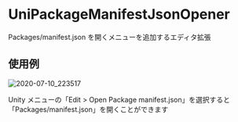 # UniPackageManifestJsonOpener

Packages/manifest.json を開くメニューを追加するエディタ拡張

## 使用例

![2020-07-10_223517](https://user-images.githubusercontent.com/6134875/87160345-ca041100-c2fd-11ea-94a7-744349ed6715.png)

Unity メニューの「Edit > Open Package manifest.json」を選択すると  
「Packages/manifest.json」を開くことができます  
